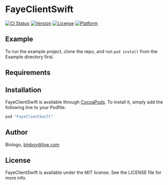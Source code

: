 # FayeClientSwift

[![CI Status](http://img.shields.io/travis/Binlogo/FayeClientSwift.svg?style=flat)](https://travis-ci.org/Binlogo/FayeClientSwift)
[![Version](https://img.shields.io/cocoapods/v/FayeClientSwift.svg?style=flat)](http://cocoapods.org/pods/FayeClientSwift)
[![License](https://img.shields.io/cocoapods/l/FayeClientSwift.svg?style=flat)](http://cocoapods.org/pods/FayeClientSwift)
[![Platform](https://img.shields.io/cocoapods/p/FayeClientSwift.svg?style=flat)](http://cocoapods.org/pods/FayeClientSwift)

## Example

To run the example project, clone the repo, and run `pod install` from the Example directory first.

## Requirements

## Installation

FayeClientSwift is available through [CocoaPods](http://cocoapods.org). To install
it, simply add the following line to your Podfile:

```ruby
pod "FayeClientSwift"
```

## Author

Binlogo, binboy@live.com

## License

FayeClientSwift is available under the MIT license. See the LICENSE file for more info.
